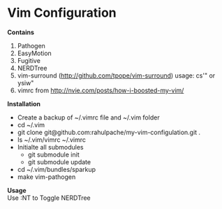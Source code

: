 Vim Configuration
====================

<strong>Contains</strong> <br>
1. Pathogen <br>
2. EasyMotion <br>
3. Fugitive <br>
4. NERDTree <br>
5. vim-surround (http://github.com/tpope/vim-surround) usage: cs'" or ysiw" <br>
6. vimrc from http://nvie.com/posts/how-i-boosted-my-vim/ <br>

<strong>Installation</strong> <br>
<ul>
  <li>Create a backup of ~/.vimrc file and ~/.vim folder</li>
  <li>cd ~/.vim</li>
  <li>git clone git@github.com:rahulpache/my-vim-configulation.git .</li>
  <li>ls ~/.vim/vimrc ~/.vimrc</li>
  <li>
    Initialte all submodules
    <ul>
      <li>git submodule init</li>
      <li>git submodule update</li>
    </ul>
  </li>
  <li>cd ~/.vim/bundles/sparkup</li>
  <li>make vim-pathogen</li>
</ul>
<strong>Usage</strong> <br>
Use :NT to Toggle NERDTree <br>
